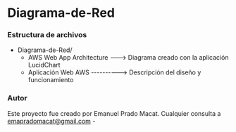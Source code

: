 # Diagrama-de-Red



### Estructura de archivos
- Diagrama-de-Red/
    - AWS Web App Architecture ---> Diagrama creado con la aplicación LucidChart
    - Aplicación Web AWS ----------> Descripción del diseño y funcionamiento
### Autor
Este proyecto fue creado por Emanuel Prado Macat. Cualquier consulta a emapradomacat@gmail.com -
  






